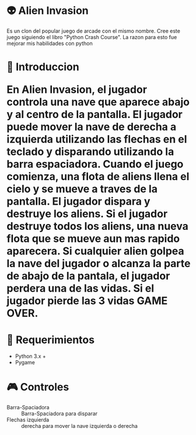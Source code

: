 
<h1>👽 Alien Invasion</h1>
<p>Es un clon del popular juego de arcade con el mismo nombre. Cree este juego siguiendo el libro "Python Crash Course". La razon para esto fue mejorar mis habilidades con python</p>
<h1>🚀 Introduccion
<p>En Alien Invasion, el jugador controla una nave que aparece abajo y al centro de la pantalla. El jugador puede mover la nave de derecha a izquierda utilizando las flechas en el teclado y disparando utilizando la barra espaciadora. Cuando el juego comienza, una flota de aliens llena el cielo y se mueve a traves de la pantalla. El jugador dispara y destruye los aliens. Si el jugador destruye todos los aliens, una nueva flota que se mueve aun mas rapido aparecera. Si cualquier alien golpea la nave del jugador o alcanza la parte de abajo de la pantala, el jugador perdera una de las vidas. Si el jugador pierde las 3 vidas GAME OVER.</p>
<h1>🔧 Requerimientos</h1>
<ul>
  <li>Python 3.x +</li>
  <li>Pygame</li>
</ul>
<h1>🎮 Controles</h1>
<dl>
  <dt>Barra-Spaciadora</dt>
  <dd>Barra-Spaciadora para disparar</dd>
  <dt>Flechas izquierda</dt>
  <dd>derecha para mover la nave izquierda o derecha</dd>
</dl>
 

  

